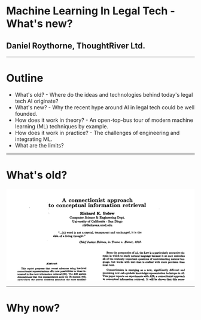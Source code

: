 # Machine Learning In Legal Tech - What's new?

## Daniel Roythorne, ThoughtRiver Ltd.

---

# Outline

- What's old? - Where do the ideas and technologies behind today's legal tech AI originate?
- What's new? - Why the recent hype around AI in legal tech could be well founded. 
- How does it work in theory? - An open-top-bus tour of modern machine learning (ML) techniques by example.
- How does it work in practice? - The challenges of engineering and integrating ML.
- What are the limits?

---

# What's old?

![Belew (1987)](assets/img/belew_1987_title.png)

---

# Why now?


